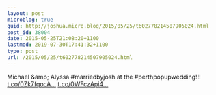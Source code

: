 ```yaml
---
layout: post
microblog: true
guid: http://joshua.micro.blog/2015/05/25/t602778214507905024.html
post_id: 38004
date: 2015-05-25T21:08:20+1100
lastmod: 2019-07-30T17:41:32+1100
type: post
url: /2015/05/25/t602778214507905024.html
---
```

Michael &amp;amp; Alyssa #marriedbyjosh at the #perthpopupwedding!!! [t.co/0Zk7fqocA...](http://t.co/0Zk7fqocAg) [t.co/0WFczApi4...](http://t.co/0WFczApi4Q)
